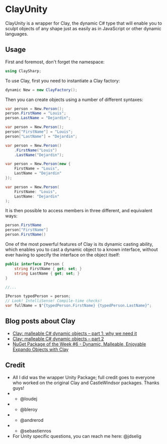 # ClayUnity

ClayUnity is a wrapper for Clay, the dynamic C# type that will enable you to sculpt objects of any shape just as easily as in JavaScript or other dynamic languages.

## Usage

First and foremost, don't forget the namespace:

```csharp
using ClaySharp;
```

To use Clay, first you need to instantiate a Clay factory:

```csharp
dynamic New = new ClayFactory();
```

Then you can create objects using a number of different syntaxes:

```csharp
var person = New.Person();
person.FirstName = "Louis";
person.LastName = "Dejardin";
```

```csharp
var person = New.Person();
person["FirstName"] = "Louis";
person["LastName"] = "Dejardin";
```

```csharp
var person = New.Person()
    .FirstName("Louis")
    .LastName("Dejardin");
```

```csharp
var person = New.Person(new {
    FirstName = "Louis",
    LastName = "Dejardin"
});
```

```csharp
var person = New.Person(
    FirstName: "Louis",
    LastName: "Dejardin"
);
```

It is then possible to access members in three different, and equivalent ways:

```csharp
person.FirstName
person["FirstName"]
person.FirstName()
```

One of the most powerful features of Clay is its dynamic casting ability, which enables you to cast a dynamic object to a known interface, without ever having to specify the interface on the object itself:

```csharp
public interface IPerson {
    string FirstName { get; set; }
    string LastName { get; set; }
}

//...

IPerson typedPerson = person;
// Look! IntelliSense! Compile-time checks!
var fullName = $"{typedPerson.FirstName} {typedPerson.LastName}";
```

## Blog posts about Clay

- [Clay: malleable C# dynamic objects – part 1: why we need it](https://weblogs.asp.net/bleroy/clay-malleable-c-dynamic-objects-part-1-why-we-need-it)
- [Clay: malleable C# dynamic objects – part 2](https://weblogs.asp.net/bleroy/clay-malleable-c-dynamic-objects-part-2)
- [NuGet Package of the Week #6 - Dynamic, Malleable, Enjoyable Expando Objects with Clay](https://www.hanselman.com/blog/NuGetPackageOfTheWeek6DynamicMalleableEnjoyableExpandoObjectsWithClay.aspx)

## Credit

- All I did was the wrapper Unity Package; full credit goes to everyone who worked on the original Clay and CastleWindsor packages. Thanks guys!
- - @loudej
- - @bleroy
- - @andrerod
- - @sebastienros
- For Unity specific questions, you can reach me here: @jdselig
